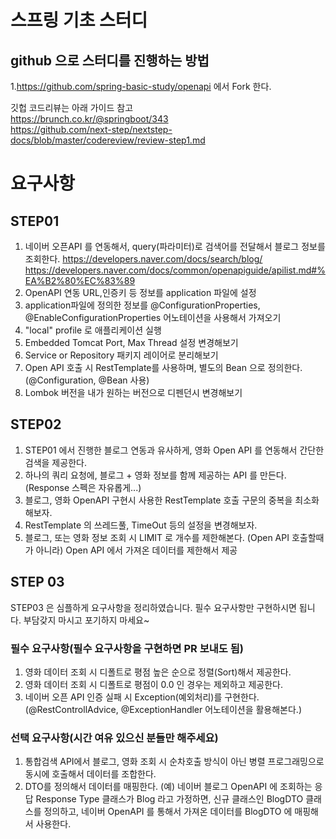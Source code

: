 # 스프링 기초 스터디

## github 으로 스터디를 진행하는 방법

1.https://github.com/spring-basic-study/openapi 에서 Fork 한다.
  
깃헙 코드리뷰는 아래 가이드 참고  
https://brunch.co.kr/@springboot/343  
https://github.com/next-step/nextstep-docs/blob/master/codereview/review-step1.md


# 요구사항

## STEP01

1. 네이버 오픈API 를 연동해서, query(파라미터)로 검색어를 전달해서 블로그 정보를 조회한다.
https://developers.naver.com/docs/search/blog/
https://developers.naver.com/docs/common/openapiguide/apilist.md#%EA%B2%80%EC%83%89
2. OpenAPI 연동 URL,인증키 등 정보를 application 파일에 설정
3. application파일에 정의한 정보를 @ConfigurationProperties, @EnableConfigurationProperties 어노테이션을 사용해서 가져오기 
4. "local" profile 로 애플리케이션 실행
5. Embedded Tomcat Port, Max Thread 설정 변경해보기
6. Service or Repository 패키지 레이어로 분리해보기
7. Open API 호출 시 RestTemplate를 사용하며, 별도의 Bean 으로 정의한다.(@Configuration, @Bean 사용)
8. Lombok 버전을 내가 원하는 버전으로 디펜던시 변경해보기


## STEP02

1. STEP01 에서 진행한 블로그 연동과 유사하게, 영화 Open API 를 연동해서 간단한 검색을 제공한다.
2. 하나의 쿼리 요청에, 블로그 + 영화 정보를 함께 제공하는 API 를 만든다. (Response 스펙은 자유롭게...)
2. 블로그, 영화 OpenAPI 구현시 사용한 RestTemplate 호출 구문의 중복을 최소화 해보자.
3. RestTemplate 의 쓰레드풀, TimeOut 등의 설정을 변경해보자.
4. 블로그, 또는 영화 정보 조회 시 LIMIT 로 개수를 제한해본다.
(Open API 호출할때가 아니라) Open API 에서 가져온 데이터를 제한해서 제공



## STEP 03 
STEP03 은 심플하게 요구사항을 정리하였습니다. 필수 요구사항만 구현하시면 됩니다. 부담갖지 마시고 포기하지 마세요~

### 필수 요구사항(필수 요구사항을 구현하면 PR 보내도 됨)
1. 영화 데이터 조회 시 디폴트로 평점 높은 순으로 정렬(Sort)해서 제공한다.
2. 영화 데이터 조회 시 디폴트로 평점이 0.0 인 경우는 제외하고 제공한다.
3. 네이버 오픈 API 인증 실패 시 Exception(예외처리)를 구현한다.(@RestControllAdvice, @ExceptionHandler 어노테이션을 활용해본다.)    

### 선택 요구사항(시간 여유 있으신 분들만 해주세요)
1. 통합검색 API에서 블로그, 영화 조회 시 순차호출 방식이 아닌 병렬 프로그래밍으로 동시에 호출해서 데이터를 조합한다.
2. DTO를 정의해서 데이터를 매핑한다. (예) 네이버 블로그 OpenAPI 에 조회하는 응답 Response Type 클래스가 Blog 라고 가정하면, 신규 클래스인 BlogDTO 클래스를 정의하고, 네이버 OpenAPI 를 통해서 가져온 데이터를 BlogDTO 에 매핑해서 사용한다.
